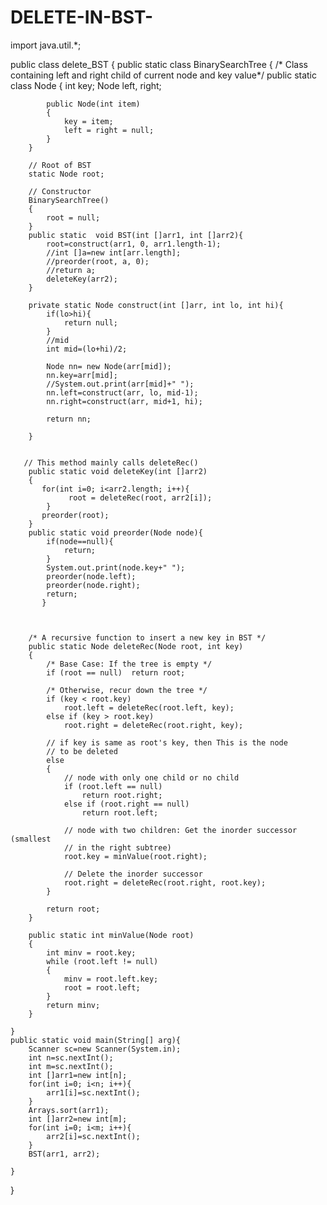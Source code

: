 # DELETE-IN-BST- 

import java.util.*; 

public class delete_BST {
	public static class BinarySearchTree 
	{ 
	    /* Class containing left and right child of current node and key value*/
	    public static class Node 
	    { 
	        int key; 
	        Node left, right; 
	  
	        public Node(int item) 
	        { 
	            key = item; 
	            left = right = null; 
	        } 
	    } 
	  
	    // Root of BST 
	    static Node root; 
	  
	    // Constructor 
	    BinarySearchTree() 
	    { 
	        root = null; 
	    } 
	    public static  void BST(int []arr1, int []arr2){ 
			root=construct(arr1, 0, arr1.length-1); 
			//int []a=new int[arr.length];
			//preorder(root, a, 0);
			//return a; 
			deleteKey(arr2); 
		} 
		
		private static Node construct(int []arr, int lo, int hi){
			if(lo>hi){
				return null;
			}
			//mid
			int mid=(lo+hi)/2;
			
			Node nn= new Node(arr[mid]); 
			nn.key=arr[mid];
			//System.out.print(arr[mid]+" "); 
			nn.left=construct(arr, lo, mid-1); 
			nn.right=construct(arr, mid+1, hi); 
			
			return nn; 
			
		}
		
	  
	   // This method mainly calls deleteRec() 
	    public static void deleteKey(int []arr2) 
	    { 
	       for(int i=0; i<arr2.length; i++){
	    		 root = deleteRec(root, arr2[i]);  
	    	}
	       preorder(root); 
		}
	    public static void preorder(Node node){
	   		if(node==null){
	   			return;
	   		}
	   		System.out.print(node.key+" ");  
	   		preorder(node.left);
	   		preorder(node.right);
	   		return; 
	       }
	   		
	   
	  
	    /* A recursive function to insert a new key in BST */
	    public static Node deleteRec(Node root, int key) 
	    { 
	        /* Base Case: If the tree is empty */
	        if (root == null)  return root; 
	  
	        /* Otherwise, recur down the tree */
	        if (key < root.key) 
	            root.left = deleteRec(root.left, key); 
	        else if (key > root.key) 
	            root.right = deleteRec(root.right, key); 
	  
	        // if key is same as root's key, then This is the node 
	        // to be deleted 
	        else
	        { 
	            // node with only one child or no child 
	            if (root.left == null) 
	                return root.right; 
	            else if (root.right == null) 
	                return root.left; 
	  
	            // node with two children: Get the inorder successor (smallest 
	            // in the right subtree) 
	            root.key = minValue(root.right); 
	  
	            // Delete the inorder successor 
	            root.right = deleteRec(root.right, root.key); 
	        } 
	  
	        return root; 
	    } 
	  
	    public static int minValue(Node root) 
	    { 
	        int minv = root.key; 
	        while (root.left != null) 
	        { 
	            minv = root.left.key; 
	            root = root.left; 
	        } 
	        return minv; 
	    } 
	   
	} 
	public static void main(String[] arg){
		Scanner sc=new Scanner(System.in);
		int n=sc.nextInt(); 
		int m=sc.nextInt(); 
		int []arr1=new int[n]; 
		for(int i=0; i<n; i++){ 
			arr1[i]=sc.nextInt(); 
		} 
		Arrays.sort(arr1);
		int []arr2=new int[m]; 
		for(int i=0; i<m; i++){
			arr2[i]=sc.nextInt(); 
		}
		BST(arr1, arr2);  
		
	}
}
